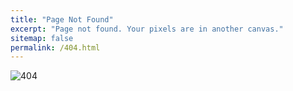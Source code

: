 ```yaml
---
title: "Page Not Found"
excerpt: "Page not found. Your pixels are in another canvas."
sitemap: false
permalink: /404.html
---
```


![404](https://harnusek.github.io/images/Page-Not-Found.jpg)

<script type="text/javascript">
  var GOOG_FIXURL_LANG = 'en';
  var GOOG_FIXURL_SITE = '{{ site.url }}'
</script>
<script type="text/javascript"
  src="//linkhelp.clients.google.com/tbproxy/lh/wm/fixurl.js">
</script>